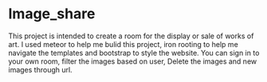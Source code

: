 # Image_share
This project is intended to create a room for the display or sale of works of art.
I used meteor to help me bulid this project, iron rooting to help me navigate the templates and
bootstrap to style the website.
You can sign in to your own room, filter the images based on user, Delete the images and new images through url.

